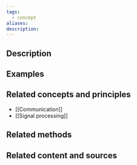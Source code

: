 ```yaml
---
tags:
  - concept
aliases: 
description:
---
```


## Description


## Examples 


## Related concepts and principles
- [[Communication]]
- [[Signal processing]]

## Related methods


## Related content and sources
